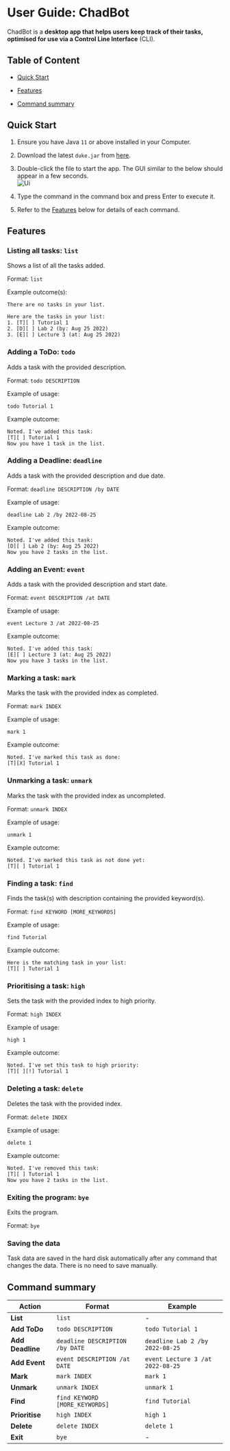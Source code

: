 # User Guide: ChadBot

ChadBot is a **desktop app that helps users keep track of their tasks, optimised for use via a Control Line Interface** (CLI).

## Table of Content

* [Quick Start](#quick-start)

* [Features](#features)

* [Command summary](#command-summary)

## Quick Start

1. Ensure you have Java `11` or above installed in your Computer.

2. Download the latest `duke.jar` from [here](https://github.com/jetlfj/ip/releases).

3. Double-click the file to start the app. The GUI similar to the below should appear in a few seconds.<br>
   ![Ui](Ui.png)

4. Type the command in the command box and press Enter to execute it.

5. Refer to the [Features](#features) below for details of each command.

## Features

### Listing all tasks: `list`

Shows a list of all the tasks added.

Format: `list`

Example outcome(s):

```
There are no tasks in your list.
```

```
Here are the tasks in your list:
1. [T][ ] Tutorial 1
2. [D][ ] Lab 2 (by: Aug 25 2022) 
3. [E][ ] Lecture 3 (at: Aug 25 2022) 
```

### Adding a ToDo: `todo`

Adds a task with the provided description.

Format: `todo DESCRIPTION`

Example of usage:

```
todo Tutorial 1
```

Example outcome:

```
Noted. I've added this task: 
[T][ ] Tutorial 1
Now you have 1 task in the list.
```

### Adding a Deadline: `deadline`

Adds a task with the provided description and due date.

Format: `deadline DESCRIPTION /by DATE`

Example of usage:

```
deadline Lab 2 /by 2022-08-25
```

Example outcome:

```
Noted. I've added this task: 
[D][ ] Lab 2 (by: Aug 25 2022)
Now you have 2 tasks in the list.
```

### Adding an Event: `event`

Adds a task with the provided description and start date.

Format: `event DESCRIPTION /at DATE`

Example of usage:

```
event Lecture 3 /at 2022-08-25
```

Example outcome:

```
Noted. I've added this task: 
[E][ ] Lecture 3 (at: Aug 25 2022) 
Now you have 3 tasks in the list.
```

### Marking a task: `mark`

Marks the task with the provided index as completed.

Format: `mark INDEX`

Example of usage:

```
mark 1
```

Example outcome:

```
Noted. I've marked this task as done: 
[T][X] Tutorial 1
```

### Unmarking a task: `unmark`

Marks the task with the provided index as uncompleted.

Format: `unmark INDEX`

Example of usage:

```
unmark 1
```

Example outcome:

```
Noted. I've marked this task as not done yet: 
[T][ ] Tutorial 1
```

### Finding a task: `find`

Finds the task(s) with description containing the provided keyword(s).

Format: `find KEYWORD [MORE_KEYWORDS]`

Example of usage:

```
find Tutorial
```

Example outcome:

```
Here is the matching task in your list: 
[T][ ] Tutorial 1
```

### Prioritising a task: `high`

Sets the task with the provided index to high priority.

Format: `high INDEX`

Example of usage:

```
high 1
```

Example outcome:

```
Noted. I've set this task to high priority: 
[T][ ][!] Tutorial 1
```

### Deleting a task: `delete`

Deletes the task with the provided index.

Format: `delete INDEX`

Example of usage:

```
delete 1
```

Example outcome:

```
Noted. I've removed this task: 
[T][ ] Tutorial 1
Now you have 2 tasks in the list.
```

### Exiting the program: `bye`

Exits the program.

Format: `bye`

### Saving the data

Task data are saved in the hard disk automatically after any command that changes the data. There is no need to save manually.

## Command summary
| Action | Format | Example |
| -------- | -------- | -------- |
| **List** | `list` | - |
| **Add ToDo** | `todo DESCRIPTION` | `todo Tutorial 1` |
| **Add Deadline** | `deadline DESCRIPTION /by DATE` | `deadline Lab 2 /by 2022-08-25` |
| **Add Event** | `event DESCRIPTION /at DATE` | `event Lecture 3 /at 2022-08-25` |
| **Mark** | `mark INDEX` | `mark 1` |
| **Unmark** | `unmark INDEX` | `unmark 1` |
| **Find** | `find KEYWORD [MORE_KEYWORDS]` | `find Tutorial` |
| **Prioritise** | `high INDEX` | `high 1` |
| **Delete** | `delete INDEX` | `delete 1` |
| **Exit** | `bye` | - |
